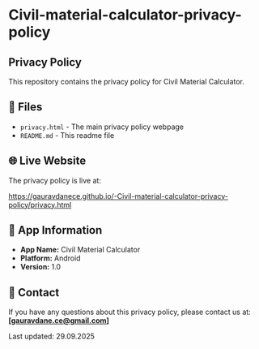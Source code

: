 # Civil-material-calculator-privacy-policy

## Privacy Policy

This repository contains the privacy policy for Civil Material Calculator.

## 📄 Files

- `privacy.html` - The main privacy policy webpage
- `README.md` - This readme file

## 🌐 Live Website

The privacy policy is live at:  

https://gauravdanece.github.io/-Civil-material-calculator-privacy-policy/privacy.html


## 📱 App Information

- **App Name:** Civil Material Calculator
- **Platform:** Android
- **Version:** 1.0

## 📧 Contact

If you have any questions about this privacy policy, please contact us at:  
**[gauravdane.ce@gmail.com]**


Last updated: 29.09.2025





